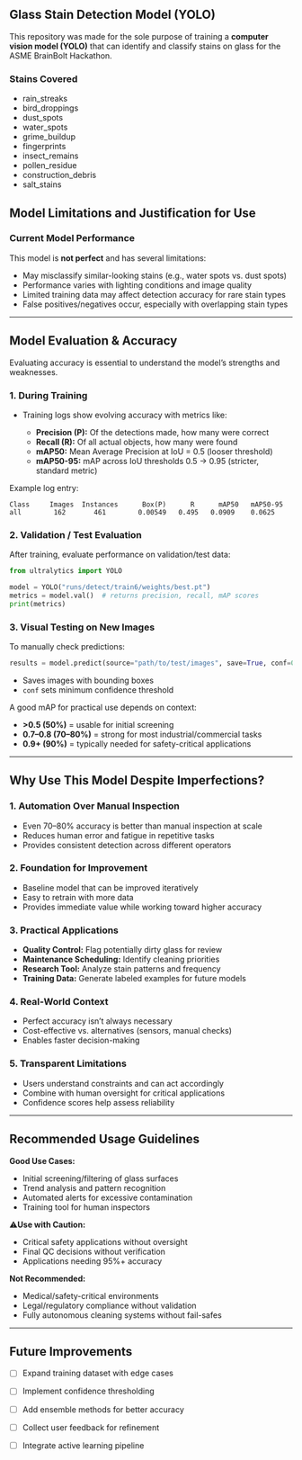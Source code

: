 

## Glass Stain Detection Model (YOLO)

This repository was made for the sole purpose of training a **computer vision model (YOLO)** that can identify and classify stains on glass for the ASME BrainBolt Hackathon.

### Stains Covered

* rain\_streaks
* bird\_droppings
* dust\_spots
* water\_spots
* grime\_buildup
* fingerprints
* insect\_remains
* pollen\_residue
* construction\_debris
* salt\_stains

## Model Limitations and Justification for Use

### Current Model Performance

This model is **not perfect** and has several limitations:

* May misclassify similar-looking stains (e.g., water spots vs. dust spots)
* Performance varies with lighting conditions and image quality
* Limited training data may affect detection accuracy for rare stain types
* False positives/negatives occur, especially with overlapping stain types

---

## Model Evaluation & Accuracy

Evaluating accuracy is essential to understand the model’s strengths and weaknesses.

### 1. **During Training**

* Training logs show evolving accuracy with metrics like:

  * **Precision (P):** Of the detections made, how many were correct
  * **Recall (R):** Of all actual objects, how many were found
  * **mAP50:** Mean Average Precision at IoU = 0.5 (looser threshold)
  * **mAP50-95:** mAP across IoU thresholds 0.5 → 0.95 (stricter, standard metric)

Example log entry:

```
Class     Images  Instances      Box(P)      R      mAP50   mAP50-95
all        162       461        0.00549   0.495   0.0909    0.0625
```

### 2. **Validation / Test Evaluation**

After training, evaluate performance on validation/test data:

```python
from ultralytics import YOLO

model = YOLO("runs/detect/train6/weights/best.pt")
metrics = model.val()  # returns precision, recall, mAP scores
print(metrics)
```

### 3. **Visual Testing on New Images**

To manually check predictions:

```python
results = model.predict(source="path/to/test/images", save=True, conf=0.25)
```

* Saves images with bounding boxes
* `conf` sets minimum confidence threshold

 A good mAP for practical use depends on context:

* **>0.5 (50%)** = usable for initial screening
* **0.7–0.8 (70–80%)** = strong for most industrial/commercial tasks
* **0.9+ (90%)** = typically needed for safety-critical applications

---

## Why Use This Model Despite Imperfections?

### 1. **Automation Over Manual Inspection**

* Even 70–80% accuracy is better than manual inspection at scale
* Reduces human error and fatigue in repetitive tasks
* Provides consistent detection across different operators

### 2. **Foundation for Improvement**

* Baseline model that can be improved iteratively
* Easy to retrain with more data
* Provides immediate value while working toward higher accuracy

### 3. **Practical Applications**

* **Quality Control:** Flag potentially dirty glass for review
* **Maintenance Scheduling:** Identify cleaning priorities
* **Research Tool:** Analyze stain patterns and frequency
* **Training Data:** Generate labeled examples for future models

### 4. **Real-World Context**

* Perfect accuracy isn’t always necessary
* Cost-effective vs. alternatives (sensors, manual checks)
* Enables faster decision-making

### 5. **Transparent Limitations**

* Users understand constraints and can act accordingly
* Combine with human oversight for critical applications
* Confidence scores help assess reliability

---

## Recommended Usage Guidelines

 **Good Use Cases:**

* Initial screening/filtering of glass surfaces
* Trend analysis and pattern recognition
* Automated alerts for excessive contamination
* Training tool for human inspectors

⚠**Use with Caution:**

* Critical safety applications without oversight
* Final QC decisions without verification
* Applications needing 95%+ accuracy

**Not Recommended:**

* Medical/safety-critical environments
* Legal/regulatory compliance without validation
* Fully autonomous cleaning systems without fail-safes

---

## Future Improvements

* [ ] Expand training dataset with edge cases
* [ ] Implement confidence thresholding
* [ ] Add ensemble methods for better accuracy
* [ ] Collect user feedback for refinement
* [ ] Integrate active learning pipeline

